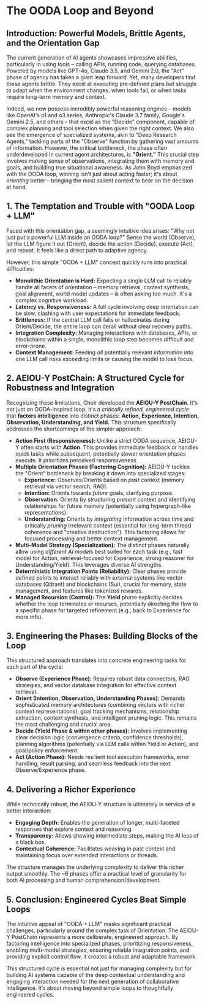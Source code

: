 # The OODA Loop and Beyond

## Introduction: Powerful Models, Brittle Agents, and the Orientation Gap

The current generation of AI agents showcases impressive abilities, particularly in using tools – calling APIs, running code, querying databases. Powered by models like GPT-4o, Claude 3.5, and Gemini 2.0, the "Act" phase of agency has taken a giant leap forward. Yet, many developers find these agents brittle. They excel at executing pre-defined plans but struggle to adapt when the environment changes, when tools fail, or when tasks require long-term memory and context.

Indeed, we now possess incredibly powerful reasoning engines – models like OpenAI's o1 and o3 series, Anthropic's Claude 3.7 family, Google's Gemini 2.5, and others – that excel as the "Decide" component, capable of complex planning and tool selection when given the right context. We also see the emergence of specialized systems, akin to "Deep Research Agents," tackling parts of the "Observe" function by gathering vast amounts of information. However, the critical bottleneck, the phase often underdeveloped in current agent architectures, is **"Orient."** This crucial step involves making sense of observations, integrating them with memory and goals, and building true situational awareness. As John Boyd emphasized with the OODA loop, winning isn't just about acting faster; it's about *orienting* better – bringing the most salient context to bear on the decision at hand.

## 1. The Temptation and Trouble with "OODA Loop + LLM"

Faced with this orientation gap, a seemingly intuitive idea arises: "Why not just put a powerful LLM inside an OODA loop?" Sense the world (Observe), let the LLM figure it out (Orient), decide the action (Decide), execute (Act), and repeat. It feels like a direct path to adaptive agency.

However, this simple "OODA + LLM" concept quickly runs into practical difficulties:

*   **Monolithic Orientation is Hard:** Expecting a single LLM call to reliably handle all facets of orientation – memory retrieval, context synthesis, goal alignment, world model updates – is often asking too much. It's a complex cognitive workload.
*   **Latency vs. Responsiveness:** A full cycle involving deep orientation can be slow, clashing with user expectations for immediate feedback.
*   **Brittleness:** If the central LLM call fails or hallucinates during Orient/Decide, the entire loop can derail without clear recovery paths.
*   **Integration Complexity:** Managing interactions with databases, APIs, or blockchains within a single, monolithic loop step becomes difficult and error-prone.
*   **Context Management:** Feeding *all* potentially relevant information into one LLM call risks exceeding limits or causing the model to lose focus.

## 2. AEIOU-Y PostChain: A Structured Cycle for Robustness and Integration

Recognizing these limitations, Choir developed the **AEIOU-Y PostChain**. It's not just *an* OODA-inspired loop; it's a *critically refined, engineered cycle* that **factors intelligence** into distinct phases: **Action, Experience, Intention, Observation, Understanding, and Yield.** This structure specifically addresses the shortcomings of the simpler approach:

*   **Action First (Responsiveness):** Unlike a strict OODA sequence, AEIOU-Y often starts with **Action**. This provides immediate feedback or handles quick tasks while subsequent, potentially slower orientation phases execute. It prioritizes perceived responsiveness.
*   **Multiple Orientation Phases (Factoring Cognition):** AEIOU-Y tackles the "Orient" bottleneck by breaking it down into specialized stages:
    *   **Experience:** Observes/Orients based on *past* context (memory retrieval via vector search, RAG).
    *   **Intention:** Orients towards *future* goals, clarifying purpose.
    *   **Observation:** Orients by structuring *present* context and identifying relationships for future memory (potentially using hypergraph-like representations).
    *   **Understanding:** Orients by *integrating* information across time and critically *pruning* irrelevant context (essential for long-term thread coherence and "creative destruction").
    This factoring allows for focused processing and better context management.
*   **Multi-Model Strategy (Specialization):** The distinct phases naturally allow using *different AI models* best suited for each task (e.g., fast model for Action, retrieval-focused for Experience, strong reasoner for Understanding/Yield). This leverages diverse AI strengths.
*   **Deterministic Integration Points (Reliability):** Clear phases provide defined points to interact reliably with external systems like vector databases (Qdrant) and blockchains (Sui), crucial for memory, state management, and features like tokenized rewards.
*   **Managed Recursion (Control):** The **Yield** phase explicitly decides whether the loop terminates or recurses, potentially directing the flow to a specific phase for targeted refinement (e.g., back to Experience for more info).

## 3. Engineering the Phases: Building Blocks of the Loop

This structured approach translates into concrete engineering tasks for each part of the cycle:

*   **Observe (Experience Phase):** Requires robust data connectors, RAG strategies, and vector database integration for effective context retrieval.
*   **Orient (Intention, Observation, Understanding Phases):** Demands sophisticated memory architectures (combining vectors with richer context representations), goal tracking mechanisms, relationship extraction, context synthesis, and intelligent pruning logic. This remains the most challenging and crucial area.
*   **Decide (Yield Phase & within other phases):** Involves implementing clear decision logic (convergence criteria, confidence thresholds), planning algorithms (potentially via LLM calls within Yield or Action), and goal/policy enforcement.
*   **Act (Action Phase):** Needs resilient tool execution frameworks, error handling, result parsing, and seamless feedback into the next Observe/Experience phase.

## 4. Delivering a Richer Experience

While technically robust, the AEIOU-Y structure is ultimately in service of a better interaction:

*   **Engaging Depth:** Enables the generation of longer, multi-faceted responses that explore context and reasoning.
*   **Transparency:** Allows showing intermediate steps, making the AI less of a black box.
*   **Contextual Coherence:** Facilitates weaving in past context and maintaining focus over extended interactions or threads.

The structure manages the underlying complexity to deliver this richer output smoothly. The ~6 phases offer a practical level of granularity for both AI processing and human comprehension/development.

## 5. Conclusion: Engineered Cycles Beat Simple Loops

The intuitive appeal of "OODA + LLM" masks significant practical challenges, particularly around the complex task of Orientation. The AEIOU-Y PostChain represents a more deliberate, engineered approach. By factoring intelligence into specialized phases, prioritizing responsiveness, enabling multi-model strategies, ensuring reliable integration points, and providing explicit control flow, it creates a robust and adaptable framework.

This structured cycle is essential not just for managing complexity but for building AI systems capable of the deep contextual understanding and engaging interaction needed for the next generation of collaborative intelligence. It’s about moving beyond simple loops to thoughtfully engineered cycles.

